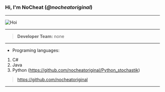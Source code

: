 ### Hi, I'm __NoCheat__ (_@nocheatoriginal_)

---

![](https://abload.de/img/milim8pjkc.png "Hoi")

---

> __Developer Team:__  none

---
- Programing languages: 
1. C#
2. Java 
3. Python (https://github.com/nocheatoriginal/Python_stochastik)

> https://github.com/nocheatoriginal
---

[comment]: < ![](https://abload.de/img/rikka_fullbody_pfp82ji6.png "Rikka Takanashi! Das wahre Auge des bösen Königs!") >
[comment]: < ![](https://abload.de/img/__profilbild__s2j47.jpeg "Hi!") >
